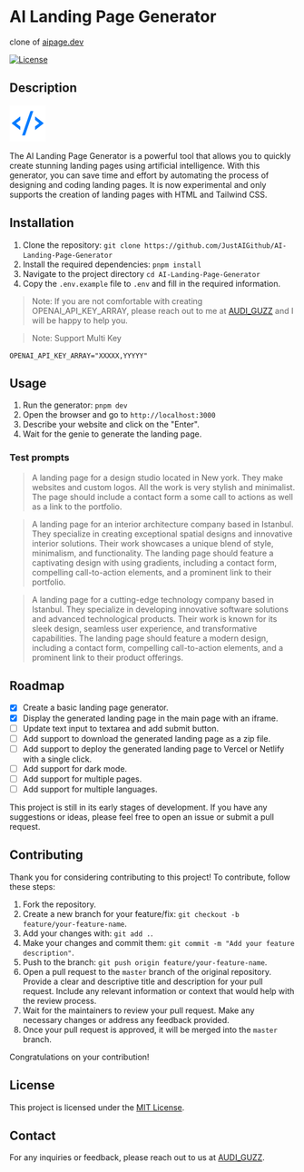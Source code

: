 # AI Landing Page Generator

clone of [aipage.dev](https://github.com/zinedkaloc/aipage.dev)

[![License](https://img.shields.io/badge/license-MIT-blue.svg)](LICENSE)

## Description

![A landing page generator](/public/logo.png)

The AI Landing Page Generator is a powerful tool that allows you to quickly create stunning landing pages using artificial intelligence. With this generator, you can save time and effort by automating the process of designing and coding landing pages. It is now experimental and only supports the creation of landing pages with HTML and Tailwind CSS.

## Installation

1. Clone the repository: `git clone https://github.com/JustAIGithub/AI-Landing-Page-Generator`
2. Install the required dependencies: `pnpm install`
3. Navigate to the project directory `cd AI-Landing-Page-Generator`
4. Copy the `.env.example` file to `.env` and fill in the required information.

> Note: If you are not comfortable with creating OPENAI_API_KEY_ARRAY, please reach out to me at [AUDI_GUZZ](https://twitter.com/AUDI_GUZZ) and I will be happy to help you.

> Note: Support Multi Key
```
OPENAI_API_KEY_ARRAY="XXXXX,YYYYY"
```

## Usage

1. Run the generator: `pnpm dev`
2. Open the browser and go to `http://localhost:3000`
3. Describe your website and click on the "Enter".
4. Wait for the genie to generate the landing page.

### Test prompts

> A landing page for a design studio located in New york. They make websites and custom logos. All the work is very stylish and minimalist. The page should include a contact form a some call to actions as well as a link to the portfolio.

> A landing page for an interior architecture company based in Istanbul. They specialize in creating exceptional spatial designs and innovative interior solutions. Their work showcases a unique blend of style, minimalism, and functionality. The landing page should feature a captivating design with using gradients, including a contact form, compelling call-to-action elements, and a prominent link to their portfolio.

> A landing page for a cutting-edge technology company based in Istanbul. They specialize in developing innovative software solutions and advanced technological products. Their work is known for its sleek design, seamless user experience, and transformative capabilities. The landing page should feature a modern design, including a contact form, compelling call-to-action elements, and a prominent link to their product offerings.

## Roadmap

- [x] Create a basic landing page generator.
- [x] Display the generated landing page in the main page with an iframe.
- [ ] Update text input to textarea and add submit button.
- [ ] Add support to download the generated landing page as a zip file.
- [ ] Add support to deploy the generated landing page to Vercel or Netlify with a single click.
- [ ] Add support for dark mode.
- [ ] Add support for multiple pages.
- [ ] Add support for multiple languages.

This project is still in its early stages of development. If you have any suggestions or ideas, please feel free to open an issue or submit a pull request.

## Contributing

Thank you for considering contributing to this project! To contribute, follow these steps:

1. Fork the repository.
2. Create a new branch for your feature/fix: `git checkout -b feature/your-feature-name`.
3. Add your changes with: `git add .`.
4. Make your changes and commit them: `git commit -m "Add your feature description"`.
5. Push to the branch: `git push origin feature/your-feature-name`.
6. Open a pull request to the `master` branch of the original repository. Provide a clear and descriptive title and description for your pull request. Include any relevant information or context that would help with the review process.
7. Wait for the maintainers to review your pull request. Make any necessary changes or address any feedback provided.
8. Once your pull request is approved, it will be merged into the `master` branch.

Congratulations on your contribution!

## License

This project is licensed under the [MIT License](LICENSE).

## Contact

For any inquiries or feedback, please reach out to us at [AUDI_GUZZ](https://twitter.com/AUDI_GUZZ).

